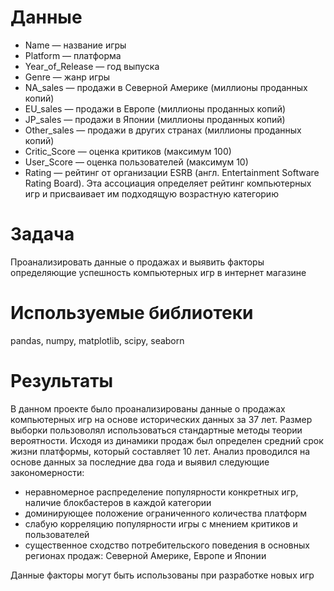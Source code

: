 # Данные
- Name — название игры
- Platform — платформа
- Year_of_Release — год выпуска
- Genre — жанр игры
- NA_sales — продажи в Северной Америке (миллионы проданных копий)
- EU_sales — продажи в Европе (миллионы проданных копий)
- JP_sales — продажи в Японии (миллионы проданных копий)
- Other_sales — продажи в других странах (миллионы проданных копий)
- Critic_Score — оценка критиков (максимум 100)
- User_Score — оценка пользователей (максимум 10)
- Rating — рейтинг от организации ESRB (англ. Entertainment Software Rating Board). Эта ассоциация определяет рейтинг компьютерных игр и присваивает им подходящую возрастную категорию

# Задача
Проанализировать данные о продажах и выявить факторы определяющие успешность компьютерных игр в интернет магазине 

# Используемые библиотеки
pandas, numpy, matplotlib, scipy, seaborn

# Результаты
В данном проекте было проанализированы данные о продажах компьютерных игр на основе исторических данных за 37 лет. Размер выборки пользоволял использоваться стандартные методы теории вероятности. Исходя из динамики продаж был определен средний срок жизни платформы, который составляет 10 лет. Анализ проводился на основе данных за последние два года и выявил следующие закономерности:

- неравномерное распределение популярности конкретных игр, наличие блокбастеров в каждой категории
- доминирующее положение ограниченного количества платформ
- слабую корреляцию популярности игры с мнением критиков и пользователей
- существенное сходство потребительского поведения в основных регионах продаж: Северной Америке, Европе и Японии

Данные факторы могут быть использованы при разработке новых игр
